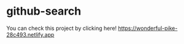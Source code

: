 # github-search
You can check this project by clicking here!
https://wonderful-pike-28c493.netlify.app
